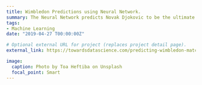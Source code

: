 ```yaml
---
title: Wimbledon Predictions using Neural Network.
summary: The Neural Network predicts Novak Djokovic to be the ultimate champion beating Roger Federer in the finals.
tags:
- Machine Learning
date: "2019-04-27 T00:00:00Z"

# Optional external URL for project (replaces project detail page).
external_link: https://towardsdatascience.com/predicting-wimbledon-matches-using-neural-network-e2ee4d3dead2

image:
  caption: Photo by Toa Heftiba on Unsplash
  focal_point: Smart
---
```

